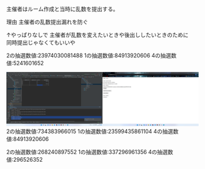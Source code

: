 主催者はルーム作成と当時に乱数を提出する。

理由
主催者の乱数提出漏れを防ぐ

↑やっぱりなしで
主催者が乱数を変えたいときや後出ししたいときのために<br>
同時提出じゃなくてもいいや


2の抽選数値:23974030081488
1の抽選数値:84913920606
4の抽選数値:5241601652

![img.png](img.png)
2の抽選数値:734383966015
1の抽選数値:23599435861104
4の抽選数値:84913920606

2の抽選数値:268240897552
1の抽選数値:337296961356
4の抽選数値:296526352